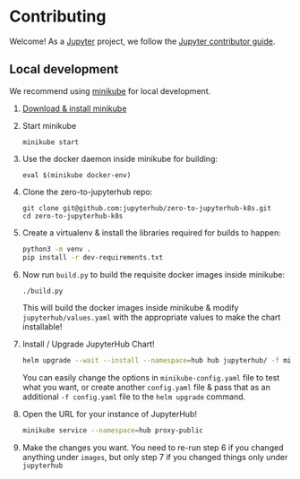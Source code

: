 # Contributing

Welcome! As a [Jupyter](https://jupyter.org) project, we follow the [Jupyter contributor guide](https://jupyter.readthedocs.io/en/latest/contributor/content-contributor.html).

## Local development

We recommend using [minikube](https://github.com/kubernetes/minikube) for local
development.

1. [Download & install minikube](https://github.com/kubernetes/minikube#installation)
2. Start minikube
   ```
   minikube start
   ```
3. Use the docker daemon inside minikube for building:
   ```
   eval $(minikube docker-env)
   ```
4. Clone the zero-to-jupyterhub repo:
   ```
   git clone git@github.com:jupyterhub/zero-to-jupyterhub-k8s.git
   cd zero-to-jupyterhub-k8s
   ```
5. Create a virtualenv & install the libraries required for builds to happen:
   ```bash
   python3 -m venv .
   pip install -r dev-requirements.txt
   ```
 6. Now run `build.py` to build the requisite docker images inside minikube:
    ```bash
    ./build.py
    ```

    This will build the docker images inside minikube & modify
    `jupyterhub/values.yaml` with the appropriate values to make the chart
    installable!

7. Install / Upgrade JupyterHub Chart!
   ```bash
   helm upgrade --wait --install --namespace=hub hub jupyterhub/ -f minikube-config.yaml
   ```

   You can easily change the options in `minikube-config.yaml` file to test what
   you want, or create another `config.yaml` file & pass that as an additional
   `-f config.yaml` file to the `helm upgrade` command.

8. Open the URL for your instance of JupyterHub!

   ```bash
   minikube service --namespace=hub proxy-public
   ```

8. Make the changes you want. You need to re-run step 6 if you changed anything
   under `images`, but only step 7 if you changed things only under `jupyterhub`
